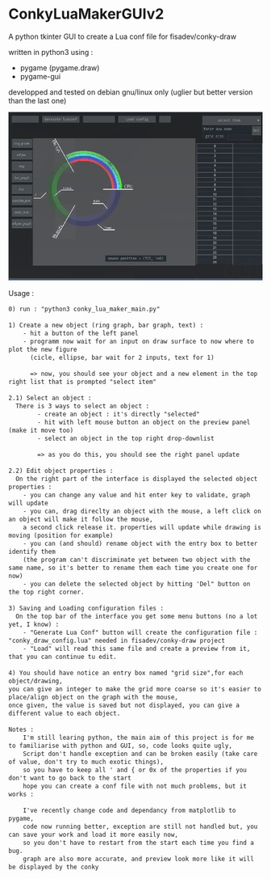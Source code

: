 # ConkyLuaMakerGUIv2

A python tkinter GUI to create a Lua conf file for fisadev/conky-draw

written in python3 using : 
  - pygame (pygame.draw)
  - pygame-gui

developped and tested on debian gnu/linux only
(uglier but better version than the last one)

![alt text](Example/Screenshot_20200208.png)

Usage :

    0) run : "python3 conky_lua_maker_main.py"

    1) Create a new object (ring graph, bar graph, text) :
        - hit a button of the left panel
        - programm now wait for an input on draw surface to now where to plot the new figure
          (cicle, ellipse, bar wait for 2 inputs, text for 1)
      
          => now, you should see your object and a new element in the top right list that is prompted "select item"
    
    2.1) Select an object :
      There is 3 ways to select an object :
            - create an object : it's directly "selected"
            - hit with left mouse button an object on the preview panel (make it move too)
            - select an object in the top right drop-downlist
            
            => as you do this, you should see the right panel update
    
    2.2) Edit object properties :
      On the right part of the interface is displayed the selected object properties :
        - you can change any value and hit enter key to validate, graph will update
        - you can, drag direclty an object with the mouse, a left click on an object will make it follow the mouse, 
        a second click release it. properties will update while drawing is moving (position for example)
        - you can (and should) rename object with the entry box to better identify them 
        (the program can't discriminate yet between two object with the same name, so it's better to rename them each time you create one for now)
        - you can delete the selected object by hitting 'Del" button on the top right corner.

    3) Saving and Loading configuration files :
      On the top bar of the interface you get some menu buttons (no a lot yet, I know) :
        - "Generate Lua Conf" button will create the configuration file : "conky_draw_config.lua" needed in fisadev/conky-draw project 
        - "Load" will read this same file and create a preview from it, that you can continue tu edit.
      
    4) You should have notice an entry box named "grid size",for each object/drawing,
    you can give an integer to make the grid more coarse so it's easier to place/align object on the graph with the mouse,
    once given, the value is saved but not displayed, you can give a different value to each object.

    Notes :
        I'm still learing python, the main aim of this project is for me to familiarise with python and GUI, so, code looks quite ugly, 
        Script don't handle exception and can be broken easily (take care of value, don't try to much exotic things),
        so you have to keep all ' and { or 0x of the properties if you don't want to go back to the start
        hope you can create a conf file with not much problems, but it works : 
        
        I've recently change code and dependancy from matplotlib to pygame,
        code now running better, exception are still not handled but, you can save your work and load it more easily now, 
        so you don't have to restart from the start each time you find a bug. 
        graph are also more accurate, and preview look more like it will be displayed by the conky

